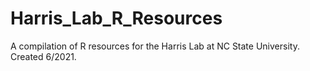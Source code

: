 # Harris_Lab_R_Resources
A compilation of R resources for the Harris Lab at NC State University. Created 6/2021. 
